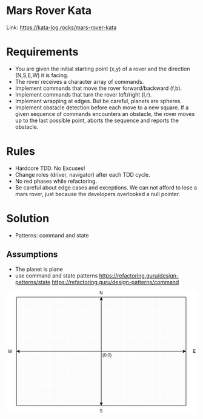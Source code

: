 # Mars Rover Kata

Link: https://kata-log.rocks/mars-rover-kata

# Requirements
- You are given the initial starting point (x,y) of a rover and the direction (N,S,E,W) it is facing.
- The rover receives a character array of commands.
- Implement commands that move the rover forward/backward (f,b).
- Implement commands that turn the rover left/right (l,r).
- Implement wrapping at edges. But be careful, planets are spheres.
- Implement obstacle detection before each move to a new square. If a given sequence of commands encounters an obstacle, the rover moves up to the last possible point, aborts the sequence and reports the obstacle.

# Rules

- Hardcore TDD. No Excuses!
- Change roles (driver, navigator) after each TDD cycle.
- No red phases while refactoring.
- Be careful about edge cases and exceptions. We can not afford to lose a mars rover, just because the developers overlooked a null pointer.


# Solution

- Patterns: command and state

## Assumptions

- The planet is plane
- use command and state patterns
  https://refactoring.guru/design-patterns/state
  https://refactoring.guru/design-patterns/command

![img_1.png](img_1.png)

